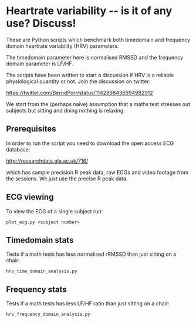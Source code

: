 # Heartrate variability -- is it of any use? Discuss!

These are Python scripts which benchmark both
timedomain and frequency domain heartrate variability (HRV) parameters.

The timedomain parameter here is
normalised RMSSD and the frequency domain parameter
is LF/HF.

The scripts have been written to start a discussion
if HRV is a reliable physiological quantity or not. Join the discussion on twitter:

https://twitter.com/BerndPorr/status/1142898436594982912

We start from the (perhaps naive) assumption that a maths test stresses out subjects
but sitting and doing nothing is relaxing.

## Prerequisites

In order to run the script you need to download the open
access ECG database:

http://researchdata.gla.ac.uk/716/

which has sample precision R peak data, raw ECGs and
video footage from the sessions. We just use the precise R peak data.

## ECG viewing

To view the ECG of a single subject run:

```
plot_ecg.py <subject number>
```

## Timedomain stats

Tests if a math tests has less normalised rRMSSD than just sitting
on a chair:

```
hrv_time_domain_analysis.py
```

## Frequency stats

Tests if a math tests has less LF/HF ratio than just sitting
on a chair:

```
hrv_frequency_domain_analysis.py
```

